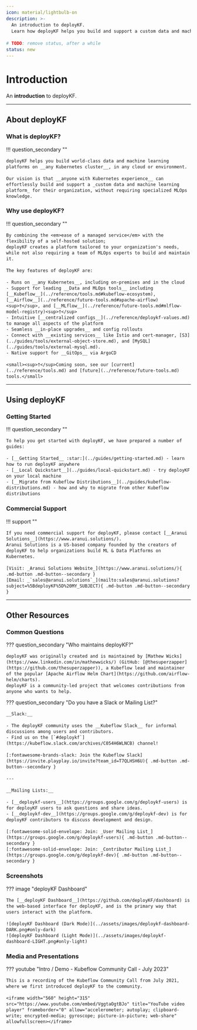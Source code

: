 ```yaml
---
icon: material/lightbulb-on
description: >-
  An introduction to deployKF.
  Learn how deployKF helps you build and support a custom data and machine learning platform on Kubernetes.

# TODO: remove status, after a while
status: new
---
```


# Introduction

An __introduction__ to deployKF.

---

## About deployKF

### __What is deployKF?__

!!! question_secondary ""

    deployKF helps you build world-class data and machine learning platforms on __any Kubernetes cluster__, in any cloud or environment.
    
    Our vision is that __anyone with Kubernetes experience__ can effortlessly build and support a _custom data and machine learning platform_ for their organization, without requiring specialized MLOps knowledge.

### __Why use deployKF?__

!!! question_secondary ""

    By combining the <em>ease of a managed service</em> with the flexibility of a self-hosted solution; 
    deployKF creates a platform tailored to your organization's needs, while not also requiring a team of MLOps experts to build and maintain it.

    The key features of deployKF are:

    - Runs on __any Kubernetes__, including on-premises and in the cloud
    - Support for leading __Data and MLOps tools__ including [__Kubeflow__](../reference/tools.md#kubeflow-ecosystem), [__Airflow__](../reference/future-tools.md#apache-airflow)<sup>†</sup>, and [__MLflow__](../reference/future-tools.md#mlflow-model-registry)<sup>†</sup>
    - Intuitive [__centralized configs__](../reference/deploykf-values.md) to manage all aspects of the platform
    - Seamless __in-place upgrades__ and config rollouts
    - Connect with __existing services__ like Istio and cert-manager, [S3](../guides/tools/external-object-store.md), and [MySQL](../guides/tools/external-mysql.md).
    - Native support for __GitOps__ via ArgoCD

    <small><sup>†</sup>Coming soon, see our [current](../reference/tools.md) and [future](../reference/future-tools.md) tools.</small>

---

## Using deployKF

### Getting Started

!!! question_secondary ""

    To help you get started with deployKF, we have prepared a number of guides:

    - [__Getting Started__ :star:](../guides/getting-started.md) - learn how to run deployKF anywhere
    - [__Local Quickstart__](../guides/local-quickstart.md) - try deployKF on your local machine
    - [__Migrate from Kubeflow Distributions__](../guides/kubeflow-distributions.md) - how and why to migrate from other Kubeflow distributions

### Commercial Support

!!! support ""

    If you need commercial support for deployKF, please contact [__Aranui Solutions__](https://www.aranui.solutions/).
    Aranui Solutions is a US-based company founded by the creators of deployKF to help organizations build ML & Data Platforms on Kubernetes.
    
    [Visit: _Aranui Solutions Website_](https://www.aranui.solutions/){ .md-button .md-button--secondary }
    [Email: _`sales@aranui.solutions`_](mailto:sales@aranui.solutions?subject=%5BdeployKF%5D%20MY_SUBJECT){ .md-button .md-button--secondary }

---

## Other Resources

### Common Questions

??? question_secondary "Who maintains deployKF?"

    deployKF was originally created and is maintained by [Mathew Wicks](https://www.linkedin.com/in/mathewwicks/) (GitHub: [@thesuperzapper](https://github.com/thesuperzapper)), a Kubeflow lead and maintainer of the popular [Apache Airflow Helm Chart](https://github.com/airflow-helm/charts).
    deployKF is a community-led project that welcomes contributions from anyone who wants to help.

??? question_secondary "Do you have a Slack or Mailing List?"

    __Slack:__

    - The deployKF community uses the __Kubeflow Slack__ for informal discussions among users and contributors.
    - Find us on the [`#deploykf`](https://kubeflow.slack.com/archives/C054H6WLNCB) channel!

    [:fontawesome-brands-slack: Join the Kubeflow Slack](https://invite.playplay.io/invite?team_id=T7QLHSH6U){ .md-button .md-button--secondary }

    ---

    __Mailing Lists:__

    - [__deploykf-users__](https://groups.google.com/g/deploykf-users) is for deployKF users to ask questions and share ideas.
    - [__deploykf-dev__](https://groups.google.com/g/deploykf-dev) is for deployKF contributors to discuss development and design.
    
    [:fontawesome-solid-envelope: Join: _User Mailing List_](https://groups.google.com/g/deploykf-users){ .md-button .md-button--secondary }
    [:fontawesome-solid-envelope: Join: _Contributor Mailing List_](https://groups.google.com/g/deploykf-dev){ .md-button .md-button--secondary }

### Screenshots

??? image "deployKF Dashboard"

    The [__deployKF Dashboard__](https://github.com/deployKF/dashboard) is the web-based interface for deployKF, and is the primary way that users interact with the platform.

    ![deployKF Dashboard (Dark Mode)](../assets/images/deploykf-dashboard-DARK.png#only-dark)
    ![deployKF Dashboard (Light Mode)](../assets/images/deploykf-dashboard-LIGHT.png#only-light)

### Media and Presentations

??? youtube "Intro / Demo - Kubeflow Community Call - July 2023"

    This is a recording of the Kubeflow Community Call from July 2021, where we first introduced deployKF to the community.

    <iframe width="560" height="315" src="https://www.youtube.com/embed/VggtaOgtBJo" title="YouTube video player" frameborder="0" allow="accelerometer; autoplay; clipboard-write; encrypted-media; gyroscope; picture-in-picture; web-share" allowfullscreen></iframe>
